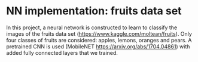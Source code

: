 # NN implementation: fruits data set

In this project, a neural network is constructed to learn to classify the images of the fruits data set (https://www.kaggle.com/moltean/fruits). Only four classes of fruits are considered: apples, lemons, oranges and pears. A pretrained CNN is used (MobileNET  https://arxiv.org/abs/1704.04861) with added fully connected layers that we trained.
